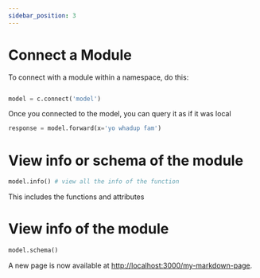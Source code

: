 ```yaml
---
sidebar_position: 3
---
```


# Connect a Module

To connect with a module within a namespace, do this:

```python

model = c.connect('model')
```

Once you connected to the model, you can query it as if it was local

```python
response = model.forward(x='yo whadup fam')

```

# View info or schema of the module

```python
model.info() # view all the info of the function
```

This includes the functions and attributes
# View info of the module

```python
model.schema()
```


A new page is now available at [http://localhost:3000/my-markdown-page](http://localhost:3000/my-markdown-page).
